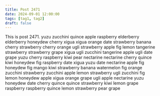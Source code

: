 ```yaml
---
title: Post 2471
date: 2024-09-01 12:00:00
tags: [tag1, tag2]
draft: false
---
```

This is post 2471.
yuzu
zucchini
quince
apple
raspberry
elderberry
elderberry
honeydew
cherry
xigua
xigua
orange
date
strawberry
banana
cherry
strawberry
cherry
orange
ugli
strawberry
apple
fig
lemon
tangerine
strawberry
strawberry
grape
xigua
ugli
zucchini
tangerine
apple
ugli
date
grape
yuzu
cherry
raspberry
kiwi
pear
nectarine
nectarine
cherry
quince
kiwi
honeydew
fig
raspberry
date
xigua
yuzu
date
nectarine
apple
fig
honeydew
fig
mango
kiwi
strawberry
banana
watermelon
fig
orange
zucchini
strawberry
zucchini
apple
lemon
strawberry
ugli
zucchini
fig
lemon
honeydew
apple
xigua
orange
grape
ugli
apple
nectarine
yuzu
honeydew
date
cherry
quince
quince
strawberry
kiwi
lemon
grape
raspberry
raspberry
quince
lemon
strawberry
pear
grape
